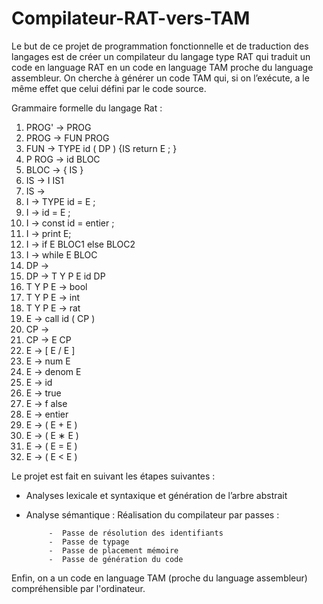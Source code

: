 # Compilateur-RAT-vers-TAM

Le but de ce projet de programmation fonctionnelle et de traduction des langages est de créer un
compilateur du langage type RAT qui traduit un code en language RAT en un code en language TAM proche du language assembleur.
On cherche à générer un code TAM qui, si on l’exécute, a le même effet que celui défini par le code source.

Grammaire formelle du langage Rat :

1. PROG' → PROG
2. PROG → FUN PROG
3. FUN → TYPE id ( DP ) {IS return E ; }
4. P ROG → id BLOC
5. BLOC → { IS }
6. IS → I IS1
7. IS →
8. I → TYPE id = E ;
9. I → id = E ;
10. I → const id = entier ;
11. I → print E;
12. I → if E BLOC1 else BLOC2
13. I → while E BLOC
14. DP →
15. DP → T Y P E id DP
16. T Y P E → bool
17. T Y P E → int
18. T Y P E → rat
19. E → call id ( CP )
20. CP →
21. CP → E CP
22. E → [ E / E ]
23. E → num E
24. E → denom E
25. E → id
26. E → true
27. E → f alse
28. E → entier
29. E → ( E + E )
30. E → ( E ∗ E )
31. E → ( E = E )
32. E → ( E < E )

Le projet est fait en suivant les étapes suivantes :

  - Analyses lexicale et syntaxique et génération de l’arbre abstrait

  - Analyse sémantique : Réalisation du compilateur par passes :
                       
             -  Passe de résolution des identifiants
             -  Passe de typage
             -  Passe de placement mémoire
             -  Passe de génération du code 


Enfin, on a un code en language TAM (proche du language assembleur) compréhensible par l'ordinateur.
